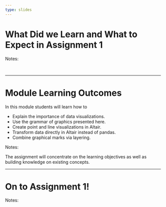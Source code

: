 ```yaml
---
type: slides
---
```


# What Did we Learn and What to Expect in Assignment 1

Notes:

<br>

---

# Module Learning Outcomes

In this module students will learn how to

- Explain the importance of data visualizations.
- Use the grammar of graphics presented here.
- Create point and line visualizations in Altair.
- Transform data directly in Altair instead of pandas.
- Combine graphical marks via layering.

Notes:

The assignment will concentrate on the learning objectives as well as building knowledge on existing concepts.

---

# On to Assignment 1!

Notes:

<br>

